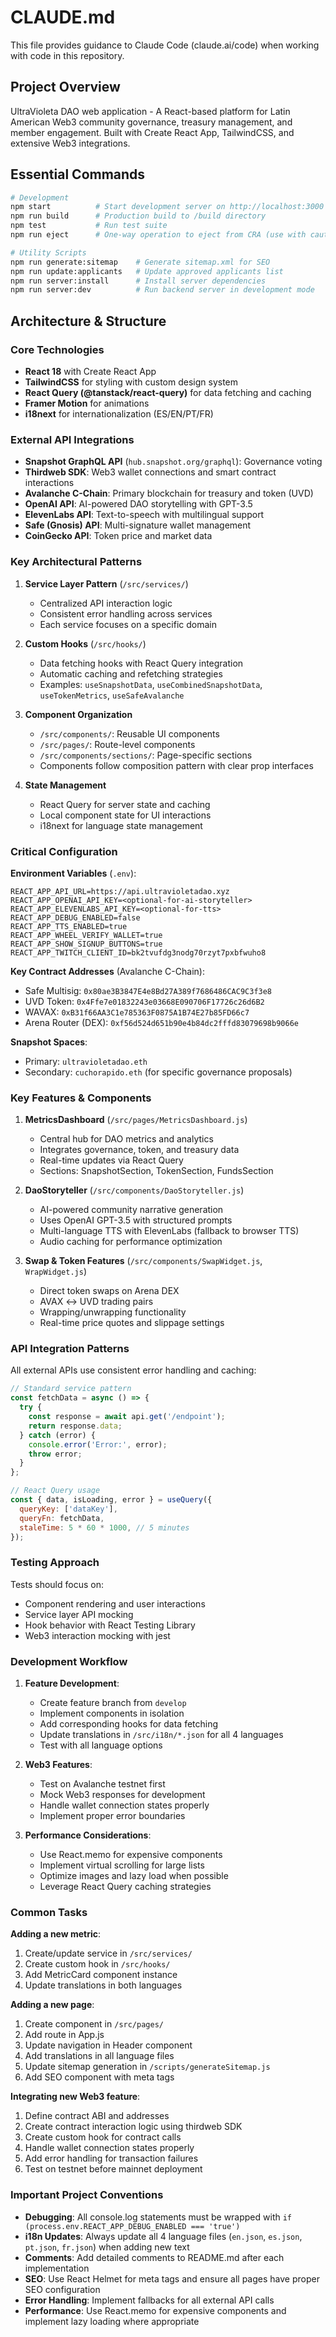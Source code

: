 # CLAUDE.md

This file provides guidance to Claude Code (claude.ai/code) when working with code in this repository.

## Project Overview

UltraVioleta DAO web application - A React-based platform for Latin American Web3 community governance, treasury management, and member engagement. Built with Create React App, TailwindCSS, and extensive Web3 integrations.

## Essential Commands

```bash
# Development
npm start          # Start development server on http://localhost:3000
npm run build      # Production build to /build directory
npm test           # Run test suite
npm run eject      # One-way operation to eject from CRA (use with caution)

# Utility Scripts
npm run generate:sitemap    # Generate sitemap.xml for SEO
npm run update:applicants   # Update approved applicants list
npm run server:install      # Install server dependencies
npm run server:dev          # Run backend server in development mode
```

## Architecture & Structure

### Core Technologies
- **React 18** with Create React App
- **TailwindCSS** for styling with custom design system
- **React Query (@tanstack/react-query)** for data fetching and caching
- **Framer Motion** for animations
- **i18next** for internationalization (ES/EN/PT/FR)

### External API Integrations
- **Snapshot GraphQL API** (`hub.snapshot.org/graphql`): Governance voting
- **Thirdweb SDK**: Web3 wallet connections and smart contract interactions
- **Avalanche C-Chain**: Primary blockchain for treasury and token (UVD)
- **OpenAI API**: AI-powered DAO storytelling with GPT-3.5
- **ElevenLabs API**: Text-to-speech with multilingual support
- **Safe (Gnosis) API**: Multi-signature wallet management
- **CoinGecko API**: Token price and market data

### Key Architectural Patterns

1. **Service Layer Pattern** (`/src/services/`)
   - Centralized API interaction logic
   - Consistent error handling across services
   - Each service focuses on a specific domain

2. **Custom Hooks** (`/src/hooks/`)
   - Data fetching hooks with React Query integration
   - Automatic caching and refetching strategies
   - Examples: `useSnapshotData`, `useCombinedSnapshotData`, `useTokenMetrics`, `useSafeAvalanche`

3. **Component Organization**
   - `/src/components/`: Reusable UI components
   - `/src/pages/`: Route-level components
   - `/src/components/sections/`: Page-specific sections
   - Components follow composition pattern with clear prop interfaces

4. **State Management**
   - React Query for server state and caching
   - Local component state for UI interactions
   - i18next for language state management

### Critical Configuration

**Environment Variables** (`.env`):
```env
REACT_APP_API_URL=https://api.ultravioletadao.xyz
REACT_APP_OPENAI_API_KEY=<optional-for-ai-storyteller>
REACT_APP_ELEVENLABS_API_KEY=<optional-for-tts>
REACT_APP_DEBUG_ENABLED=false
REACT_APP_TTS_ENABLED=true
REACT_APP_WHEEL_VERIFY_WALLET=true
REACT_APP_SHOW_SIGNUP_BUTTONS=true
REACT_APP_TWITCH_CLIENT_ID=bk2tvufdg3nodg70rzyt7pxbfwuho8
```

**Key Contract Addresses** (Avalanche C-Chain):
- Safe Multisig: `0x80ae3B3847E4e8Bd27A389f7686486CAC9C3f3e8`
- UVD Token: `0x4Ffe7e01832243e03668E090706F17726c26d6B2`
- WAVAX: `0xB31f66AA3C1e785363F0875A1B74E27b85FD66c7`
- Arena Router (DEX): `0xf56d524d651b90e4b84dc2fffd83079698b9066e`

**Snapshot Spaces**:
- Primary: `ultravioletadao.eth`
- Secondary: `cuchorapido.eth` (for specific governance proposals)

### Key Features & Components

1. **MetricsDashboard** (`/src/pages/MetricsDashboard.js`)
   - Central hub for DAO metrics and analytics
   - Integrates governance, token, and treasury data
   - Real-time updates via React Query
   - Sections: SnapshotSection, TokenSection, FundsSection

2. **DaoStoryteller** (`/src/components/DaoStoryteller.js`)
   - AI-powered community narrative generation
   - Uses OpenAI GPT-3.5 with structured prompts
   - Multi-language TTS with ElevenLabs (fallback to browser TTS)
   - Audio caching for performance optimization

3. **Swap & Token Features** (`/src/components/SwapWidget.js`, `WrapWidget.js`)
   - Direct token swaps on Arena DEX
   - AVAX ↔ UVD trading pairs
   - Wrapping/unwrapping functionality
   - Real-time price quotes and slippage settings

### API Integration Patterns

All external APIs use consistent error handling and caching:
```javascript
// Standard service pattern
const fetchData = async () => {
  try {
    const response = await api.get('/endpoint');
    return response.data;
  } catch (error) {
    console.error('Error:', error);
    throw error;
  }
};

// React Query usage
const { data, isLoading, error } = useQuery({
  queryKey: ['dataKey'],
  queryFn: fetchData,
  staleTime: 5 * 60 * 1000, // 5 minutes
});
```

### Testing Approach

Tests should focus on:
- Component rendering and user interactions
- Service layer API mocking
- Hook behavior with React Testing Library
- Web3 interaction mocking with jest

### Development Workflow

1. **Feature Development**:
   - Create feature branch from `develop`
   - Implement components in isolation
   - Add corresponding hooks for data fetching
   - Update translations in `/src/i18n/*.json` for all 4 languages
   - Test with all language options

2. **Web3 Features**:
   - Test on Avalanche testnet first
   - Mock Web3 responses for development
   - Handle wallet connection states properly
   - Implement proper error boundaries

3. **Performance Considerations**:
   - Use React.memo for expensive components
   - Implement virtual scrolling for large lists
   - Optimize images and lazy load when possible
   - Leverage React Query caching strategies

### Common Tasks

**Adding a new metric**:
1. Create/update service in `/src/services/`
2. Create custom hook in `/src/hooks/`
3. Add MetricCard component instance
4. Update translations in both languages

**Adding a new page**:
1. Create component in `/src/pages/`
2. Add route in App.js
3. Update navigation in Header component
4. Add translations in all language files
5. Update sitemap generation in `/scripts/generateSitemap.js`
6. Add SEO component with meta tags

**Integrating new Web3 feature**:
1. Define contract ABI and addresses
2. Create contract interaction logic using thirdweb SDK
3. Create custom hook for contract calls
4. Handle wallet connection states properly
5. Add error handling for transaction failures
6. Test on testnet before mainnet deployment

### Important Project Conventions

- **Debugging**: All console.log statements must be wrapped with `if (process.env.REACT_APP_DEBUG_ENABLED === 'true')`
- **i18n Updates**: Always update all 4 language files (`en.json`, `es.json`, `pt.json`, `fr.json`) when adding new text
- **Comments**: Add detailed comments to README.md after each implementation
- **SEO**: Use React Helmet for meta tags and ensure all pages have proper SEO configuration
- **Error Handling**: Implement fallbacks for all external API calls
- **Performance**: Use React.memo for expensive components and implement lazy loading where appropriate